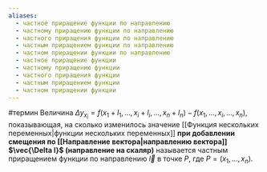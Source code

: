 ```yaml
---
aliases:
  - частное приращение функции по направлению
  - частному приращению функции по направлению
  - частного приращения функции по направлению
  - частным приращением функции по направлению
  - частном приращении функции по направлению
  - частное приращение функции
  - частному приращению функции
  - частного приращения функции
  - частным приращением функции
  - частном приращении функции
---
```

#термин 
Величина $\Delta y_{x_i} = f(x_1 + l_1, \dots, x_i + l_i, \dots, x_n + l_n) - f(x_1, \dots, x_i, \dots, x_n)$, показывающая, на сколько изменилось значение [[Функция нескольких переменных|функции нескольких переменных]] **при добавлении смещения по [[Направление вектора|направлению вектора]] $\vec{\Delta l}$ (направление на скаляр)** называется частным приращением функции по направлению $\vec{l}$ в точке $P$, где $P = (x_1, \dots, x_n)$. 